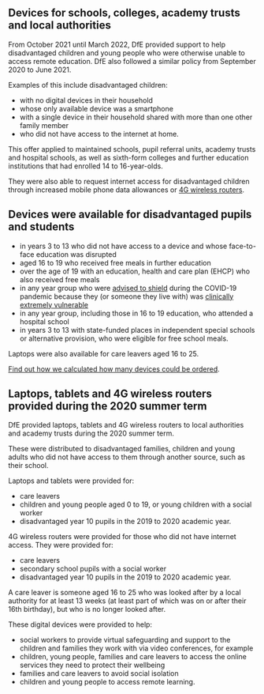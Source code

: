 ## Devices for schools, colleges, academy trusts and local authorities

From October 2021 until March 2022, DfE provided support to help disadvantaged children and young people who were otherwise unable to access remote education. DfE also followed a similar policy from September 2020 to June 2021.

Examples of this include disadvantaged children:

* with no digital devices in their household
* whose only available device was a smartphone
* with a single device in their household shared with more than one other family member
* who did not have access to the internet at home.

This offer applied to maintained schools, pupil referral units, academy trusts and hospital schools, as well as sixth-form colleges and further education institutions that had enrolled 14 to 16-year-olds.

They were also able to request internet access for disadvantaged children through increased mobile phone data allowances or [4G wireless routers](/internet-access).

## Devices were available for disadvantaged pupils and students

* in years 3 to 13 who did not have access to a device and whose face-to-face education was disrupted
* aged 16 to 19 who received free meals in further education
* over the age of 19 with an education, health and care plan (EHCP) who also received free meals
* in any year group who were [advised to shield](https://www.gov.uk/government/publications/guidance-on-shielding-and-protecting-extremely-vulnerable-persons-from-covid-19/guidance-on-shielding-and-protecting-extremely-vulnerable-persons-from-covid-19) during the COVID-19 pandemic because they (or someone they live with) was [clinically extremely vulnerable](https://www.gov.uk/government/publications/guidance-on-shielding-and-protecting-extremely-vulnerable-persons-from-covid-19/guidance-on-shielding-and-protecting-extremely-vulnerable-persons-from-covid-19#cev)
* in any year group, including those in 16 to 19 education, who attended a hospital school
* in years 3 to 13 with state-funded places in independent special schools or alternative provision, who were eligible for free school meals.

Laptops were also available for care leavers aged 16 to 25.

[Find out how we calculated how many devices could be ordered](/devices/device-allocations).

## Laptops, tablets and 4G wireless routers provided during the 2020 summer term

DfE provided laptops, tablets and 4G wireless routers to local authorities and academy trusts during the 2020 summer term.

These were distributed to disadvantaged families, children and young adults who did not have access to them through another source, such as their school.

Laptops and tablets were provided for:

* care leavers
* children and young people aged 0 to 19, or young children with a social worker
* disadvantaged year 10 pupils in the 2019 to 2020 academic year.

4G wireless routers were provided for those who did not have internet access. They were provided for:

* care leavers
* secondary school pupils with a social worker
* disadvantaged year 10 pupils in the 2019 to 2020 academic year.

A care leaver is someone aged 16 to 25 who was looked after by a local authority for at least 13 weeks (at least part of which was on or after their 16th birthday), but who is no longer looked after.

These digital devices were provided to help:

* social workers to provide virtual safeguarding and support to the children and families they work with via video conferences, for example
* children, young people, families and care leavers to access the online services they need to protect their wellbeing
* families and care leavers to avoid social isolation
* children and young people to access remote learning.
